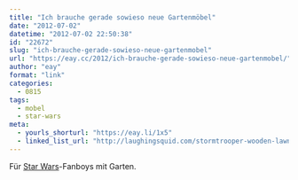 ```yaml
---
title: "Ich brauche gerade sowieso neue Gartenmöbel"
date: "2012-07-02"
datetime: "2012-07-02 22:50:38"
id: "22672"
slug: "ich-brauche-gerade-sowieso-neue-gartenmobel"
url: "https://eay.cc/2012/ich-brauche-gerade-sowieso-neue-gartenmobel/"
author: "eay"
format: "link"
categories:
  - 0815
tags:
  - mobel
  - star-wars
meta:
  - yourls_shorturl: "https://eay.li/1x5"
  - linked_list_url: "http://laughingsquid.com/stormtrooper-wooden-lawn-chair/"
---
```


Für [Star Wars](//eay.cc/tag/star-wars/)\-Fanboys mit Garten.

